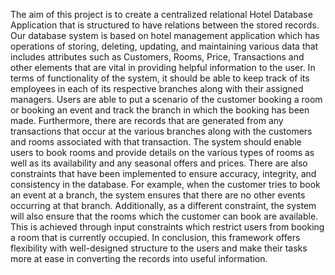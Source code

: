 The aim of this project is to create a centralized relational Hotel Database Application that is structured to have relations between the stored records. Our database system is based on hotel management application which has operations of storing, deleting, updating, and maintaining various data that includes attributes such as Customers, Rooms, Price, Transactions and other elements that are vital in providing helpful information to the user. In terms of functionality of the system, it should be able to keep track of its employees in each of its respective branches along with their assigned managers. Users are able to put a scenario of the customer booking a room or booking an event and track the branch in which the booking has been made. Furthermore, there are records that are generated from any transactions that occur at the various branches along with the customers and rooms associated with that transaction. The system should enable users to book rooms and provide details on the various types of rooms as well as its availability and any seasonal offers and prices. There are also constraints that have been implemented to ensure accuracy, integrity, and consistency in the database. For example, when the customer tries to book an event at a branch, the system ensures that there are no other events occurring at that branch. Additionally, as a different constraint, the system will also ensure that the rooms which the customer can book are available. This is achieved through input constraints which restrict users from booking a room that is currently occupied. In conclusion, this framework offers flexibility with well-designed structure to the users and make their tasks more at ease in converting the records into useful information.   
